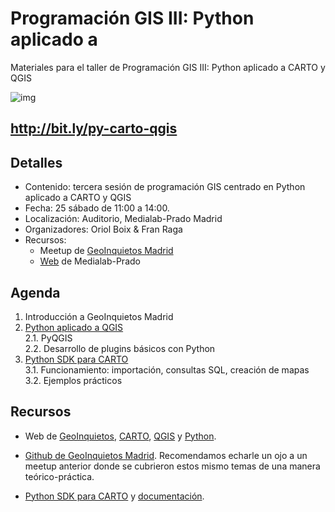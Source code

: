 # Programación GIS III: Python aplicado a 

Materiales para el taller de Programación GIS III: Python aplicado a CARTO y QGIS

![img](http://medialab-prado.es/mmedia/20/20300/500_0.png)

## http://bit.ly/py-carto-qgis

## Detalles

* Contenido: tercera sesión de programación GIS centrado en Python aplicado a CARTO y QGIS
* Fecha: 25 sábado de 11:00 a 14:00.
* Localización: Auditorio, Medialab-Prado Madrid
* Organizadores: Oriol Boix & Fran Raga
* Recursos:
  * Meetup de [GeoInquietos Madrid](https://www.meetup.com/es-ES/Geoinquietos-MAD/events/240108196/)
  * [Web](http://medialab-prado.es/article/programacion-gis-iii) de Medialab-Prado
  
## Agenda

1. Introducción a GeoInquietos Madrid<br>
2. [Python aplicado a QGIS](/qgis.md)<br>
  2.1. PyQGIS<br>
  2.2. Desarrollo de plugins básicos con Python<br>
3. [Python SDK para CARTO](/carto.md)<br>
  3.1. Funcionamiento: importación, consultas SQL, creación de mapas<br>
  3.2. Ejemplos prácticos<br>

## Recursos

* Web de [GeoInquietos](http://geoinquietos.org/), [CARTO](https://carto.com/), [QGIS](http://www.qgis.org/es/site/) y [Python](https://www.python.org/).

* [Github de GeoInquietos Madrid](https://github.com/GeoinquietosMadrid). Recomendamos echarle un ojo a un meetup anterior donde se cubrieron estos mismo temas de una manera teórico-práctica.

* [Python SDK para CARTO](https://github.com/CartoDB/carto-python) y [documentación](http://carto-python.readthedocs.io/en/latest/).

